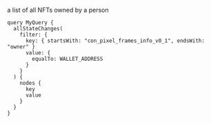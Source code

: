 a list of all NFTs owned by a person
```
query MyQuery {
  allStateChanges(
    filter: {
      key: { startsWith: "con_pixel_frames_info_v0_1", endsWith: "owner" }
      value: {
        equalTo: WALLET_ADDRESS
      }
    }
  ) {
    nodes {
      key
      value
    }
  }
}
```